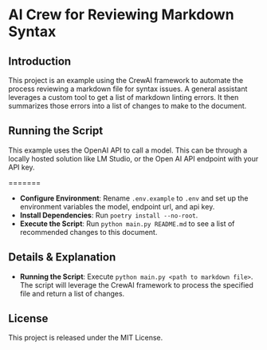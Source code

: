 # AI Crew for Reviewing Markdown Syntax

## Introduction
This project is an example using the CrewAI framework to automate the process reviewing a markdown file for syntax issues. A general assistant leverages a custom tool to get a list of markdown linting errors. It then summarizes those errors into a list of changes to make to the document.

## Running the Script
This example uses the OpenAI API to call a model. This can be through a locally hosted solution like LM Studio, or the Open AI API endpoint with your API key. 

=======
- **Configure Environment**: Rename `.env.example` to `.env` and set up the environment variables the model, endpoint url, and api key.
- **Install Dependencies**: Run `poetry install --no-root`.
- **Execute the Script**: Run `python main.py README.md` to see a list of recommended changes to this document.

## Details & Explanation
- **Running the Script**: Execute `python main.py <path to markdown file>`. The script will leverage the CrewAI framework to process the specified file and return a list of changes.

## License
This project is released under the MIT License.
